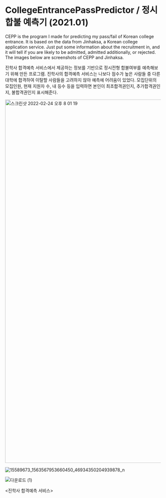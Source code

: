 # CollegeEntrancePassPredictor / 정시 합불 예측기 (2021.01)

CEPP is the program I made for predicting my pass/fail of Korean college entrance. It is based on the data from Jinhaksa, a Korean college application service. Just put some information about the recruitment in, and it will tell if you are likely to be admitted, admitted additionally, or rejected. The images below are screenshots of CEPP and Jinhaksa.

진학사 합격예측 서비스에서 제공하는 정보를 기반으로 정시전형 합불여부를 예측해보기 위해 만든 프로그램. 진학사의 합격예측 서비스는 나보다 점수가 높은 사람들 중 다른 대학에 합격하여 이탈할 사람들을 고려하지 않아 예측에 어려움이 있었다. 모집단위의 모집인원, 현재 지원자 수, 내 등수 등을 입력하면 본인이 최초합격권인지, 추가합격권인지, 불합격권인지 표시해준다.

<img width="1178" alt="스크린샷 2022-02-24 오후 8 01 19" src="https://user-images.githubusercontent.com/98376834/155512139-6c0dcfb5-decb-4735-8763-b96ea9d818d2.png">

![15589673_1563567953660450_46934350204939878_n](https://user-images.githubusercontent.com/98376834/155509120-e380f1b0-a745-4f3a-bcdf-0ffa642a1058.jpeg)

![다운로드 (1)](https://user-images.githubusercontent.com/98376834/153714455-f2811819-86ac-4704-89de-63930eb8696d.jpeg)

<진학사 합격예측 서비스>

